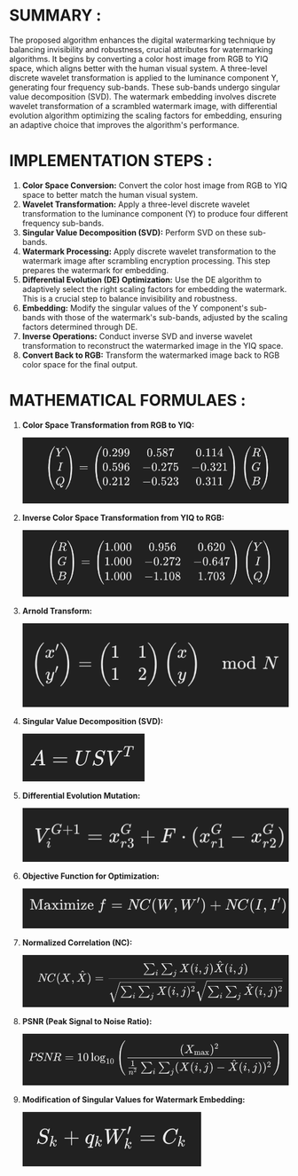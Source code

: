 # SUMMARY :

The proposed algorithm enhances the digital watermarking technique by balancing invisibility and robustness, crucial attributes for watermarking algorithms. It begins by converting a color host image from RGB to YIQ space, which aligns better with the human visual system. A three-level discrete wavelet transformation is applied to the luminance component Y, generating four frequency sub-bands. These sub-bands undergo singular value decomposition (SVD). The watermark embedding involves discrete wavelet transformation of a scrambled watermark image, with differential evolution algorithm optimizing the scaling factors for embedding, ensuring an adaptive choice that improves the algorithm's performance.

# IMPLEMENTATION STEPS :

1. **Color Space Conversion:** Convert the color host image from RGB to YIQ space to better match the human visual system.
2. **Wavelet Transformation:** Apply a three-level discrete wavelet transformation to the luminance component (Y) to produce four different frequency sub-bands.
3. **Singular Value Decomposition (SVD):** Perform SVD on these sub-bands.
4. **Watermark Processing:** Apply discrete wavelet transformation to the watermark image after scrambling encryption processing. This step prepares the watermark for embedding.
5. **Differential Evolution (DE) Optimization:** Use the DE algorithm to adaptively select the right scaling factors for embedding the watermark. This is a crucial step to balance invisibility and robustness.
6. **Embedding:** Modify the singular values of the Y component's sub-bands with those of the watermark's sub-bands, adjusted by the scaling factors determined through DE.
7. **Inverse Operations:** Conduct inverse SVD and inverse wavelet transformation to reconstruct the watermarked image in the YIQ space.
8. **Convert Back to RGB:** Transform the watermarked image back to RGB color space for the final output.

# MATHEMATICAL FORMULAES :

1. **Color Space Transformation from RGB to YIQ:**

   ![1712555754564](image/README/1712555754564.png)

2. **Inverse Color Space Transformation from YIQ to RGB:**

   ![1712555795124](image/README/1712555795124.png)

3. **Arnold Transform:**

   ![1712555840484](image/README/1712555840484.png)

4. **Singular Value Decomposition (SVD):**

   ![1712555892724](image/README/1712555892724.png)

5. **Differential Evolution Mutation:**

   ![1712555934553](image/README/1712555934553.png)

6. **Objective Function for Optimization:**

   ![1712555964240](image/README/1712555964240.png)

7. **Normalized Correlation (NC):**

   ![1712556001048](image/README/1712556001048.png)

8. **PSNR (Peak Signal to Noise Ratio):**

   ![1712556031724](image/README/1712556031724.png)

9. **Modification of Singular Values for Watermark Embedding:**

   ![1712556067906](image/README/1712556067906.png)
